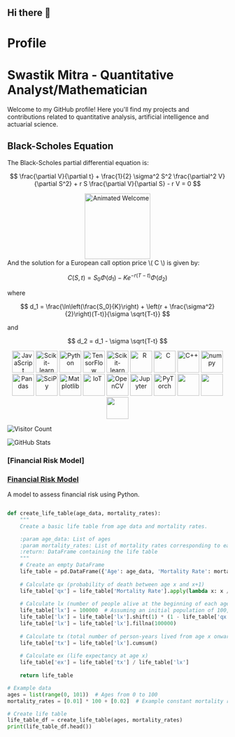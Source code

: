 ## Hi there 👋


# Profile
# Swastik Mitra - Quantitative Analyst/Mathematician

Welcome to my GitHub profile! Here you'll find my projects and contributions related to quantitative analysis, artificial intelligence and actuarial science.

## Black-Scholes Equation

The Black-Scholes partial differential equation is:

$$
\frac{\partial V}{\partial t} + \frac{1}{2} \sigma^2 S^2 \frac{\partial^2 V}{\partial S^2} + r S \frac{\partial V}{\partial S} - r V = 0
$$
<div align="center">
  <img src="https://i.pinimg.com/originals/aa/e5/bc/aae5bc56711d59c0b490b07b3d386fa4.gif" alt="Animated Welcome" width="150">
</div>
And the solution for a European call option price \( C \) is given by:

$$
C(S, t) = S_0 \Phi(d_1) - K e^{-r(T-t)} \Phi(d_2)
$$

where

$$
d_1 = \frac{\ln\left(\frac{S_0}{K}\right) + \left(r + \frac{\sigma^2}{2}\right)(T-t)}{\sigma \sqrt{T-t}}
$$

and

$$
d_2 = d_1 - \sigma \sqrt{T-t}
$$


<p align="center">
  <img src="https://upload.wikimedia.org/wikipedia/commons/6/6a/JavaScript-logo.png" alt="JavaScript" height="50">
  <img src="https://upload.wikimedia.org/wikipedia/commons/0/05/Scikit_learn_logo_small.svg" alt="Scikit-learn" height="50">
  <img src="https://upload.wikimedia.org/wikipedia/commons/0/0a/Python.svg" alt="Python" height="50">
  <img src="https://upload.wikimedia.org/wikipedia/commons/2/2d/Tensorflow_logo.svg" alt="TensorFlow" height="50">
  <img src="https://encrypted-tbn0.gstatic.com/images?q=tbn:ANd9GcRIfUYe1tSOIsRIhH6sLXqrqDoZHAKzzgE-lw&s" alt="Scikit-learn" height="50">
  <img src="https://upload.wikimedia.org/wikipedia/commons/1/1b/R_logo.svg" alt="R" height="50">
  <img src="https://upload.wikimedia.org/wikipedia/commons/1/18/C_Programming_Language.svg" alt="C" height="50">
  <img src="https://upload.wikimedia.org/wikipedia/commons/1/18/ISO_C%2B%2B_Logo.svg" alt="C++" height="50">
  <img src="https://user-images.githubusercontent.com/50221806/86498201-a8bd8680-bd39-11ea-9d08-66b610a8dc01.png" alt="numpy" height="50">
  <img src="https://geo-python-site.readthedocs.io/en/stable/_images/pandas_logo.png" alt="Pandas" height="50">
  <img src="https://studyopedia.com/wp-content/uploads/2023/07/scipy.png" alt="SciPy" height="50">
  <img src="https://upload.wikimedia.org/wikipedia/commons/8/84/Matplotlib_icon.svg" alt="Matplotlib" height="50">
  <img src="https://cdn.vectorstock.com/i/500p/96/95/cloud-iot-internet-of-things-icon-vector-22929695.jpg" alt="IoT" height="50">
  <img src="https://upload.wikimedia.org/wikipedia/commons/5/53/OpenCV_Logo_with_text.png" alt="OpenCV" height="50">
  <img src="https://seeklogo.com/images/J/jupyter-logo-A91705F539-seeklogo.com.png" alt="Jupyter" height="50">
  <img src="https://seeklogo.com/images/P/pytorch-logo-84F95D0AF5-seeklogo.com.png" alt="PyTorch" height="50">
  <img src="https://t3.ftcdn.net/jpg/04/36/20/28/360_F_436202824_9jWSKpjDrITJIVmkdBedp707rF5wLSjK.jpg" height="50">
  <img src="https://audioboom.com/i/35708601/600" height="50">
  <img src="https://upload.wikimedia.org/wikipedia/en/thumb/6/69/IIT_Madras_Logo.svg/800px-IIT_Madras_Logo.svg.png" height="50">
  
</p>

![Visitor Count](https://visitor-badge.laobi.icu/badge?page_id=Swastikmitra34.your-repo)

![GitHub Stats](https://github-readme-stats.vercel.app/api?username=Swastikmitra34&show_icons=true)

### [Financial Risk Model]

### [Financial Risk Model](https://github.com/Swastikmitra34/financial-risk-model)
A model to assess financial risk using Python.

```python

def create_life_table(age_data, mortality_rates):
    """
    Create a basic life table from age data and mortality rates.

    :param age_data: List of ages
    :param mortality_rates: List of mortality rates corresponding to each age
    :return: DataFrame containing the life table
    """
    # Create an empty DataFrame
    life_table = pd.DataFrame({'Age': age_data, 'Mortality Rate': mortality_rates})
    
    # Calculate qx (probability of death between age x and x+1)
    life_table['qx'] = life_table['Mortality Rate'].apply(lambda x: x / (1 + x))
    
    # Calculate lx (number of people alive at the beginning of each age x)
    life_table['lx'] = 100000  # Assuming an initial population of 100,000
    life_table['lx'] = life_table['lx'].shift(1) * (1 - life_table['qx'])
    life_table['lx'] = life_table['lx'].fillna(100000)
    
    # Calculate tx (total number of person-years lived from age x onward)
    life_table['tx'] = life_table['lx'].cumsum()
    
    # Calculate ex (life expectancy at age x)
    life_table['ex'] = life_table['tx'] / life_table['lx']
    
    return life_table

# Example data
ages = list(range(0, 101))  # Ages from 0 to 100
mortality_rates = [0.01] * 100 + [0.02]  # Example constant mortality rates

# Create life table
life_table_df = create_life_table(ages, mortality_rates)
print(life_table_df.head())
